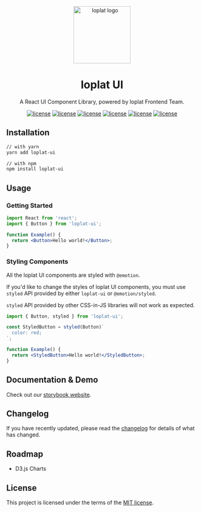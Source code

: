 <div align="center">

<a href="https://loplat.com/" rel="noopener" target="_blank">
  <img width="150" src="https://loplat.com/images/loplat-logo.png" alt="loplat logo">
</a>

<h1>loplat UI</h1>

A React UI Component Library, powered by loplat Frontend Team.

[![license](https://badgen.net/github/license/loplat/loplat-ui)](https://github.com/loplat/loplat-ui/blob/main/LICENSE)
[![license](https://badgen.net/npm/v/loplat-ui)](https://www.npmjs.com/package/loplat-ui)
[![license](https://badgen.net/bundlephobia/minzip/loplat-ui)](https://bundlephobia.com/package/loplat-ui)
[![license](https://badgen.net/npm/types/loplat-ui)](https://www.npmjs.com/package/loplat-ui)
[![license](https://badgen.net/bundlephobia/tree-shaking/loplat-ui)](https://bundlephobia.com/package/loplat-ui)
[![license](https://badgen.net/npm/dt/loplat-ui)](https://www.npmjs.com/package/loplat-ui)

</div>

## Installation

```sh
// with yarn
yarn add loplat-ui

// with npm
npm install loplat-ui
```

## Usage

### Getting Started

```jsx
import React from 'react';
import { Button } from 'loplat-ui';

function Example() {
  return <Button>Hello world!</Button>;
}
```

### Styling Components

All the loplat UI components are styled with `@emotion`.

If you'd like to change the styles of loplat UI components, you must use `styled` API provided by either `loplat-ui` or `@emotion/styled`.

`styled` API provided by other CSS-in-JS libraries will not work as expected.

```jsx
import { Button, styled } from 'loplat-ui';

const StyledButton = styled(Button)`
  color: red;
`;

function Example() {
  return <StyledButton>Hello world!</StyledButton>;
}
```

## Documentation & Demo

Check out our [storybook website](https://ui.loplat.com/).

## Changelog

If you have recently updated, please read the [changelog](https://github.com/loplat/loplat-ui/blob/main/CHANGELOG.md) for details of what has changed.

## Roadmap

- D3.js Charts

## License

This project is licensed under the terms of the [MIT license](https://github.com/loplat/loplat-ui/blob/main/LICENSE).
